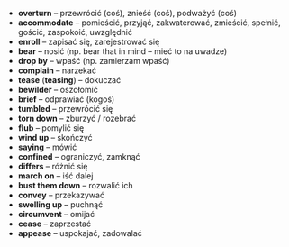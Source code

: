 - **overturn** – przewrócić (coś), znieść (coś), podważyć (coś)
- **accommodate** – pomieścić, przyjąć, zakwaterować, zmieścić, spełnić, gościć, zaspokoić, uwzględnić
- **enroll** – zapisać się, zarejestrować się
- **bear** – nosić (np. bear that in mind – mieć to na uwadze)
- **drop by** – wpaść (np. zamierzam wpaść)
- **complain** – narzekać
- **tease** (**teasing**) – dokuczać
- **bewilder** – oszołomić
- **brief** – odprawiać (kogoś)
- **tumbled** – przewrócić się
- **torn down** – zburzyć / rozebrać
- **flub** – pomylić się
- **wind up** – skończyć
- **saying** – mówić
- **confined** – ograniczyć, zamknąć
- **differs** – różnić się
- **march on** – iść dalej
- **bust them down** – rozwalić ich
- **convey** – przekazywać
- **swelling up** – puchnąć
- **circumvent** – omijać
- **cease** – zaprzestać
- **appease** – uspokajać, zadowalać